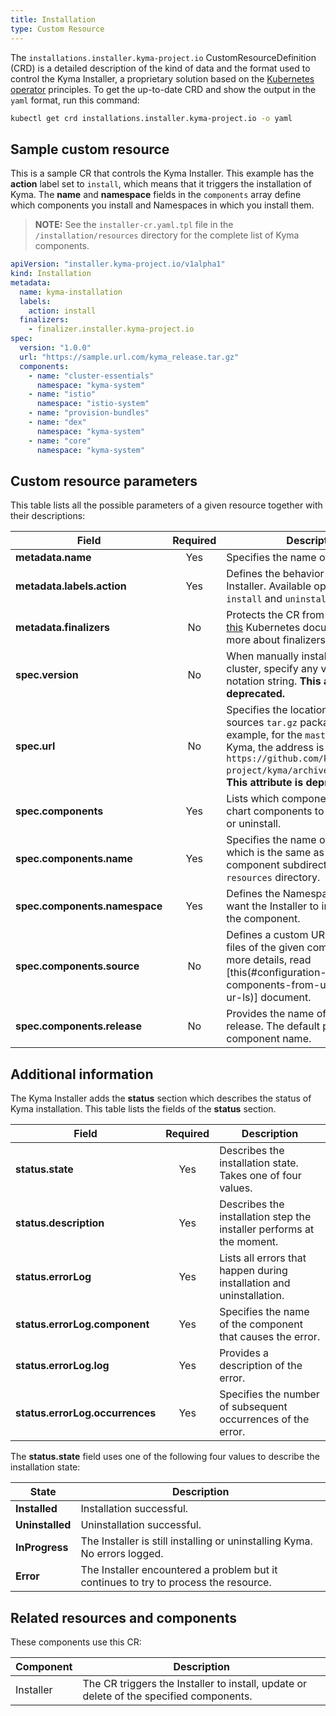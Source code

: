 ```yaml
---
title: Installation
type: Custom Resource
---
```


The `installations.installer.kyma-project.io` CustomResourceDefinition (CRD) is a detailed description of the kind of data and the format used to control the Kyma Installer, a proprietary solution based on the
[Kubernetes operator](https://coreos.com/operators/) principles. To get the up-to-date CRD and show the output in the `yaml` format, run this command:  

```bash
kubectl get crd installations.installer.kyma-project.io -o yaml
```

## Sample custom resource

This is a sample CR that controls the Kyma Installer. This example has the **action** label set to `install`, which means that it triggers the installation of Kyma. The  **name** and **namespace**  fields in the `components` array define which components you install and Namespaces in which you install them.

>**NOTE:** See the `installer-cr.yaml.tpl` file in the `/installation/resources` directory for the complete list of Kyma components.

```yaml
apiVersion: "installer.kyma-project.io/v1alpha1"
kind: Installation
metadata:
  name: kyma-installation
  labels:
    action: install
  finalizers:
    - finalizer.installer.kyma-project.io
spec:
  version: "1.0.0"
  url: "https://sample.url.com/kyma_release.tar.gz"
  components:
    - name: "cluster-essentials"
      namespace: "kyma-system"
    - name: "istio"
      namespace: "istio-system"
    - name: "provision-bundles"
    - name: "dex"
      namespace: "kyma-system"
    - name: "core"
      namespace: "kyma-system"
```

## Custom resource parameters

This table lists all the possible parameters of a given resource together with their descriptions:

| Field   |      Required      |  Description |
|----------|:-------------:|------|
| **metadata.name** | Yes | Specifies the name of the CR. |
| **metadata.labels.action** | Yes | Defines the behavior of the Kyma Installer. Available options are `install` and `uninstall`. |
| **metadata.finalizers** | No | Protects the CR from deletion. Read [this](https://kubernetes.io/docs/tasks/access-kubernetes-api/custom-resources/custom-resource-definitions/#finalizers) Kubernetes document to learn more about finalizers. |
| **spec.version** | No | When manually installing Kyma on a cluster, specify any valid [SemVer](https://semver.org/) notation string. **This attribute is deprecated.** |
| **spec.url** | No | Specifies the location of the Kyma sources `tar.gz` package. For example, for the `master` branch of Kyma, the address is `https://github.com/kyma-project/kyma/archive/master.tar.gz`. **This attribute is deprecated.** |
| **spec.components** | Yes | Lists which components of Helm chart components to install, update or uninstall. |
| **spec.components.name** | Yes | Specifies the name of the component which is the same as the name of the component subdirectory in the `resources` directory. |
| **spec.components.namespace** | Yes | Defines the Namespace in which you want the Installer to install or update the component. |
| **spec.components.source** | No | Defines a custom URL for the source files of the given component. For more details, read [this(#configuration-install-components-from-user-defined-ur-ls)] document.  |
| **spec.components.release** | No | Provides the name of the Helm release. The default parameter is the component name. |

## Additional information

The Kyma Installer adds the **status** section which describes the status of Kyma installation. This table lists the fields of the **status** section.

| Field   |      Required      |  Description |
|----------|:-------------:|------|
| **status.state** | Yes | Describes the installation state. Takes one of four values. |
| **status.description** | Yes | Describes the installation step the installer performs at the moment. |
| **status.errorLog** | Yes | Lists all errors that happen during installation and uninstallation. |
| **status.errorLog.component** | Yes | Specifies the name of the component that causes the error. |
| **status.errorLog.log** | Yes | Provides a description of the error. |
| **status.errorLog.occurrences** | Yes | Specifies the number of subsequent occurrences of the error. |

The **status.state** field uses one of the following four values to describe the installation state:

|   State   |  Description |
|----------|-------------|
| **Installed** | Installation successful. |
| **Uninstalled** | Uninstallation successful. |
| **InProgress** | The Installer is still installing or uninstalling Kyma. No errors logged. |
| **Error** | The Installer encountered a problem but it continues to try to process the resource. |

## Related resources and components

These components use this CR:

| Component   |   Description |
|----------|------|
| Installer  |  The CR triggers the Installer to install, update or delete of the specified components. |
